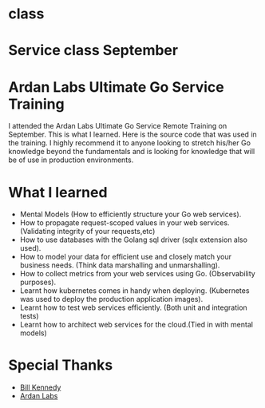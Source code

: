 # class
Service class September
=======
# Ardan Labs Ultimate Go Service Training
I attended the Ardan Labs Ultimate Go Service Remote Training on September. This is what I learned. Here is the source code that was used in the training. I highly recommend it to anyone looking to stretch his/her Go knowledge beyond the fundamentals and is looking for knowledge that will be of use in production environments.

# What I learned
- Mental Models (How to efficiently structure your Go web services).
- How to propagate request-scoped values in your web services. (Validating integrity of your requests,etc)
- How to use databases with the Golang sql driver (sqlx extension also used).
- How to model your data for efficient use and closely match your business needs. (Think data marshalling and unmarshalling).
- How to collect metrics from your web services using Go. (Observability purposes).
- Learnt how kubernetes comes in handy when deploying. (Kubernetes was used to deploy the production application images).
- Learnt how to test web services efficiently. (Both unit and integration tests)
- Learnt how to architect web services for the cloud.(Tied in with mental models)


# Special Thanks
- [Bill Kennedy](https://twitter.com/goinggodotnet)
- [Ardan Labs](https://www.ardanlabs.com/)
